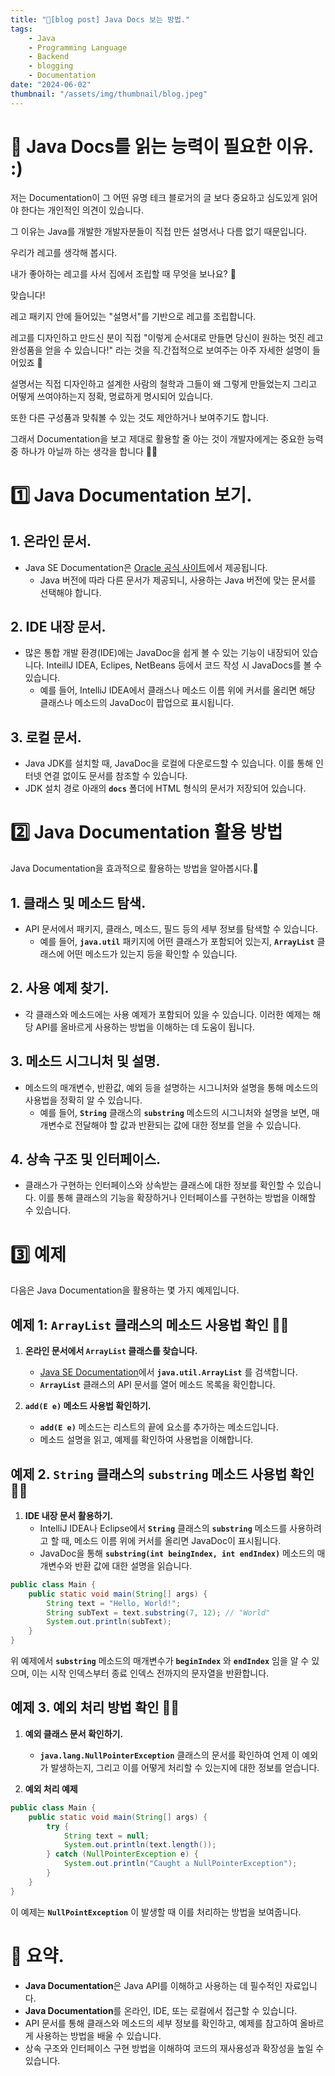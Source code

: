 ```yaml
---
title: "📝[blog post] Java Docs 보는 방법."
tags:
    - Java
    - Programming Language
    - Backend
    - blogging
    - Documentation
date: "2024-06-02"
thumbnail: "/assets/img/thumbnail/blog.jpeg"
---
```


# 📝 Java Docs를 읽는 능력이 필요한 이유. :)

저는 Documentation이 그 어떤 유명 테크 블로거의 글 보다 중요하고 심도있게 읽어야 한다는 개인적인 의견이 있습니다.

그 이유는 Java를 개발한 개발자분들이 직접 만든 설명서나 다름 없기 때문입니다.

우리가 레고를 생각해 봅시다.

내가 좋아하는 레고를 사서 집에서 조립할 때 무엇을 보나요? 🤔

맞습니다!

레고 패키지 안에 들어있는 "설명서"를 기반으로 레고를 조립합니다.

레고를 디자인하고 만드신 분이 직접 "이렇게 순서대로 만들면 당신이 원하는 멋진 레고 완성품을 얻을 수 있습니다!" 라는 것을 직.간접적으로 보여주는 아주 자세한 설명이 들어있죠 📝

설명서는 직접 디자인하고 설계한 사람의 철학과 그들이 왜 그렇게 만들었는지 그리고 어떻게 쓰여야하는지 정확, 명료하게 명시되어 있습니다.

또한 다른 구성품과 맞춰볼 수 있는 것도 제안하거나 보여주기도 합니다.

그래서 Documentation을 보고 제대로 활용할 줄 아는 것이 개발자에게는 중요한 능력 중 하나가 아닐까 하는 생각을 합니다 🙋‍♂️

# 1️⃣ Java Documentation 보기.

## 1. 온라인 문서.

- Java SE Documentation은 [Oracle 공식 사이트](https://docs.oracle.com/en/java/javase/11/docs/api/index.html)에서 제공됩니다.
    - Java 버전에 따라 다른 문서가 제공되니, 사용하는 Java 버전에 맞는 문서를 선택해야 합니다.

## 2. IDE 내장 문서.

- 많은 통합 개발 환경(IDE)에는 JavaDoc을 쉽게 볼 수 있는 기능이 내장되어 있습니다. InteillJ IDEA, Eclipes, NetBeans 등에서 코드 작성 시 JavaDocs를 볼 수 있습니다.
    - 예를 들어, IntelliJ IDEA에서 클래스나 메소드 이름 위에 커서를 올리면 해당 클래스나 메소드의 JavaDoc이 팝업으로 표시됩니다.

## 3. 로컬 문서.

- Java JDK를 설치할 때, JavaDoc을 로컬에 다운로드할 수 있습니다. 이를 통해 인터넷 연결 없이도 문서를 참조할 수 있습니다.
- JDK 설치 경로 아래의 **`docs`** 폴더에 HTML 형식의 문서가 저장되어 있습니다.

# 2️⃣ Java Documentation 활용 방법

Java Documentation을 효과적으로 활용하는 방법을 알아봅시다.🤩

## 1. 클래스 및 메소드 탐색.

- API 문서에서 패키지, 클래스, 메소드, 필드 등의 세부 정보를 탐색할 수 있습니다.
    - 예를 들어, **`java.util`** 패키지에 어떤 클래스가 포함되어 있는지, **`ArrayList`** 클래스에 어떤 메소드가 있는지 등을 확인할 수 있습니다.

## 2. 사용 예제 찾기.

- 각 클래스와 메소드에는 사용 예제가 포함되어 있을 수 있습니다. 이러한 예제는 해당 API를 올바르게 사용하는 방법을 이해하는 데 도움이 됩니다.

## 3. 메소드 시그니처 및 설명.

- 메소드의 매개변수, 반환값, 예외 등을 설명하는 시그니처와 설명을 통해 메소드의 사용법을 정확히 알 수 있습니다.
    - 예를 들어, **`String`** 클래스의 **`substring`** 메소드의 시그니처와 설명을 보면, 매개변수로 전달해야 할 값과 반환되는 값에 대한 정보를 얻을 수 있습니다.

## 4. 상속 구조 및 인터페이스.

- 클래스가 구현하는 인터페이스와 상속받는 클래스에 대한 정보를 확인할 수 있습니다. 이를 통해 클래스의 기능을 확장하거나 인터페이스를 구현하는 방법을 이해할 수 있습니다.

# 3️⃣ 예제

다음은 Java Documentation을 활용하는 몇 가지 예제입니다.

## 예제 1: `ArrayList` 클래스의 메소드 사용법 확인 🙋‍♂️

1. **온라인 문서에서 `ArrayList` 클래스를 찾습니다.**
    - [Java SE Documentation](https://docs.oracle.com/en/java/javase/11/docs/api/index.html)에서 **`java.util.ArrayList`** 를 검색합니다.
    - **`ArrayList`** 클래스의 API 문서를 열어 메소드 목록을 확인합니다.

2. **`add(E e)` 메소드 사용법 확인하기.**
    - **`add(E e)`** 메소드는 리스트의 끝에 요소를 추가하는 메소드입니다.
    - 메소드 설명을 읽고, 예제를 확인하여 사용법을 이해합니다.

## 예제 2. `String` 클래스의 `substring` 메소드 사용법 확인 🙋‍♂️

1. **IDE 내장 문서 활용하기.**
    - IntelliJ IDEA나 Eclipse에서 **`String`** 클래스의 **`substring`** 메소드를 사용하려고 할 때, 메소드 이름 위에 커서를 올리면 JavaDoc이 표시됩니다.
    - JavaDoc을 통해 **`substring(int beingIndex, int endIndex)`** 메소드의 매개변수와 반환 값에 대한 설명을 읽습니다.

```java
public class Main {
    public static void main(String[] args) {
        String text = "Hello, World!";
        String subText = text.substring(7, 12); // "World"
        System.out.println(subText);
    }
}
```

위 예제에서 **`substring`** 메소드의 매개변수가 **`beginIndex`** 와 **`endIndex`** 임을 알 수 있으며, 이는 시작 인덱스부터 종료 인덱스 전까지의 문자열을 반환합니다.

## 예제 3. 예외 처리 방법 확인 🙋‍♂️

1. **예외 클래스 문서 확인하기.**
    - **`java.lang.NullPointerException`** 클래스의 문서를 확인하여 언제 이 예외가 발생하는지, 그리고 이를 어떻게 처리할 수 있는지에 대한 정보를 얻습니다.

2. **예외 처리 예제**

```java
public class Main {
    public static void main(String[] args) {
        try {
            String text = null;
            System.out.println(text.length());
        } catch (NullPointerException e) {
            System.out.println("Caught a NullPointerException");
        }
    }
}
```

이 예제는 **`NullPointException`** 이 발생할 때 이를 처리하는 방법을 보여줍니다.

# 📝 요약.

- **Java Documentation**은 Java API를 이해하고 사용하는 데 필수적인 자료입니다.
- **Java Documentation**를 온라인, IDE, 또는 로컬에서 접근할 수 있습니다.
- API 문서를 통해 클래스와 메소드의 세부 정보를 확인하고, 예제를 참고하여 올바르게 사용하는 방법을 배울 수 있습니다.
- 상속 구조와 인터페이스 구현 방법을 이해하여 코드의 재사용성과 확장성을 높일 수 있습니다.
